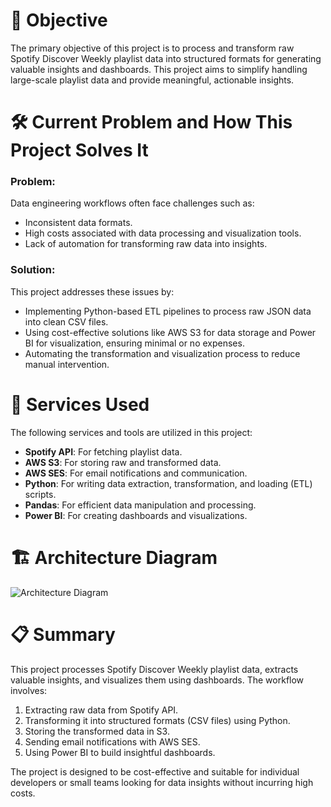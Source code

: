 # 🎯 Objective

The primary objective of this project is to process and transform raw Spotify Discover Weekly playlist data into structured formats for generating valuable insights and dashboards. This project aims to simplify handling large-scale playlist data and provide meaningful, actionable insights.

# 🛠 Current Problem and How This Project Solves It

### Problem:
Data engineering workflows often face challenges such as:
- Inconsistent data formats.
- High costs associated with data processing and visualization tools.
- Lack of automation for transforming raw data into insights.

### Solution:
This project addresses these issues by:
- Implementing Python-based ETL pipelines to process raw JSON data into clean CSV files.
- Using cost-effective solutions like AWS S3 for data storage and Power BI for visualization, ensuring minimal or no expenses.
- Automating the transformation and visualization process to reduce manual intervention.

# 🧰 Services Used

The following services and tools are utilized in this project:
- **Spotify API**: For fetching playlist data.
- **AWS S3**: For storing raw and transformed data.
- **AWS SES**: For email notifications and communication.
- **Python**: For writing data extraction, transformation, and loading (ETL) scripts.
- **Pandas**: For efficient data manipulation and processing.
- **Power BI**: For creating dashboards and visualizations.

# 🏗 Architecture Diagram

![Architecture Diagram](path/to/architecture_diagram.png)

# 📋 Summary

This project processes Spotify Discover Weekly playlist data, extracts valuable insights, and visualizes them using dashboards. The workflow involves:
1. Extracting raw data from Spotify API.
2. Transforming it into structured formats (CSV files) using Python.
3. Storing the transformed data in S3.
4. Sending email notifications with AWS SES.
5. Using Power BI to build insightful dashboards.

The project is designed to be cost-effective and suitable for individual developers or small teams looking for data insights without incurring high costs.

